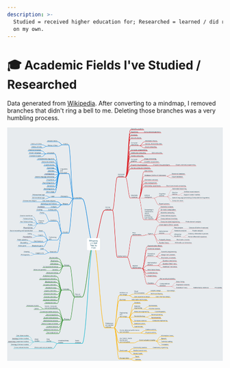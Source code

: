 ```yaml
---
description: >-
  Studied = received higher education for; Researched = learned / did research
  on my own.
---
```


# 🎓 Academic Fields I've Studied / Researched

Data generated from [Wikipedia](https://en.wikipedia.org/wiki/List_of_academic_fields). After converting to a mindmap, I removed branches that didn't ring a bell to me. Deleting those branches was a very humbling process.

![](../.gitbook/assets/image%20%2812%29.png)

